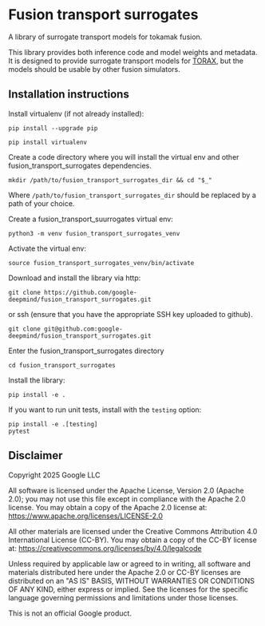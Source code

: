 # Fusion transport surrogates

A library of surrogate transport models for tokamak fusion.

This library provides both inference code and model weights and metadata. It is
designed to provide surrogate transport models for
[TORAX](https://github.com/google-deepmind/torax), but
the models should be usable by other fusion simulators.


## Installation instructions

Install virtualenv (if not already installed):

```shell
pip install --upgrade pip
```

```shell
pip install virtualenv
```

Create a code directory where you will install the virtual env and other
fusion_transport_surrogates dependencies.

```shell
mkdir /path/to/fusion_transport_surrogates_dir && cd "$_"
```
Where `/path/to/fusion_transport_surrogates_dir` should be replaced by a path
of your choice.


Create a fusion_transport_suurrogates virtual env:

```shell
python3 -m venv fusion_transport_surrogates_venv
```

Activate the virtual env:

```shell
source fusion_transport_surrogates_venv/bin/activate
```

Download and install the library via http:

```shell
git clone https://github.com/google-deepmind/fusion_transport_surrogates.git
```
or ssh (ensure that you have the appropriate SSH key uploaded to github).

```shell
git clone git@github.com:google-deepmind/fusion_transport_surrogates.git
```


Enter the fusion_transport_surrogates directory

```shell
cd fusion_transport_surrogates
```

Install the library:

```shell
pip install -e .
```

If you want to run unit tests, install with the `testing` option:

```shell
pip install -e .[testing]
pytest
```

## Disclaimer
Copyright 2025 Google LLC

All software is licensed under the Apache License, Version 2.0 (Apache 2.0);
you may not use this file except in compliance with the Apache 2.0 license.
You may obtain a copy of the Apache 2.0 license at:
https://www.apache.org/licenses/LICENSE-2.0

All other materials are licensed under the Creative Commons Attribution 4.0
International License (CC-BY). You may obtain a copy of the CC-BY license
at: https://creativecommons.org/licenses/by/4.0/legalcode

Unless required by applicable law or agreed to in writing, all software and
materials distributed here under the Apache 2.0 or CC-BY licenses are
distributed on an "AS IS" BASIS, WITHOUT WARRANTIES OR CONDITIONS OF ANY KIND,
either express or implied. See the licenses for the specific language governing
permissions and limitations under those licenses.

This is not an official Google product.
